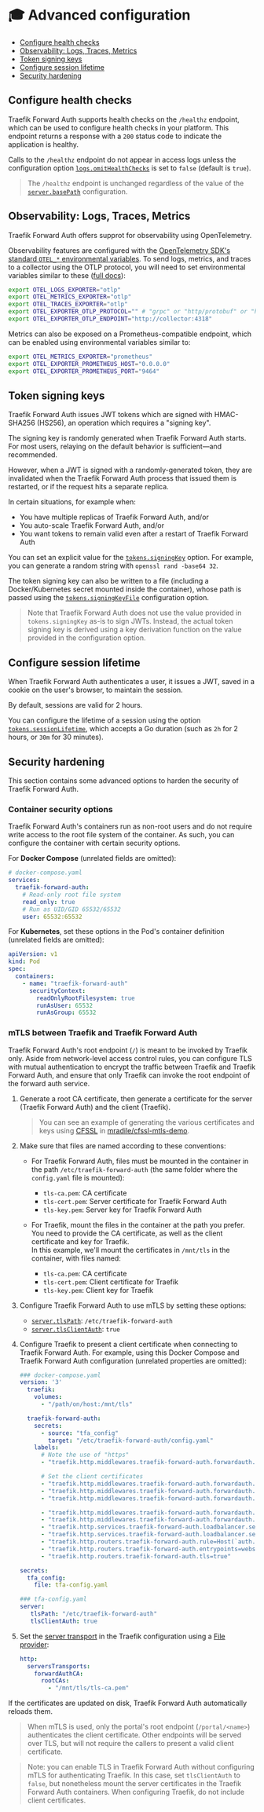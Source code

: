 # 🎓 Advanced configuration

- [Configure health checks](#configure-health-checks)
- [Observability: Logs, Traces, Metrics](#observability-logs-traces-metrics)
- [Token signing keys](#token-signing-keys)
- [Configure session lifetime](#configure-session-lifetime)
- [Security hardening](#security-hardening)

## Configure health checks

Traefik Forward Auth supports health checks on the `/healthz` endpoint, which can be used to configure health checks in your platform. This endpoint returns a response with a `200` status code to indicate the application is healthy.

Calls to the `/healthz` endpoint do not appear in access logs unless the configuration option [`logs.omitHealthChecks`](./03-all-configuration-options.md#config-opt-logs-omithealthchecks) is set to `false` (default is `true`).

> The `/healthz` endpoint is unchanged regardless of the value of the [`server.basePath`](./03-all-configuration-options.md#config-opt-server-basepath) configuration.

## Observability: Logs, Traces, Metrics

Traefik Forward Auth offers supprot for observability using OpenTelemetry.

Observability features are configured with the [OpenTelemetry SDK's standard `OTEL_*` environmental variables](https://opentelemetry.io/docs/specs/otel/configuration/sdk-environment-variables/). To send logs, metrics, and traces to a collector using the OTLP protocol, you will need to set environmental variables similar to these ([full docs](https://opentelemetry.io/docs/specs/otel/protocol/exporter/)):

```sh
export OTEL_LOGS_EXPORTER="otlp"
export OTEL_METRICS_EXPORTER="otlp"
export OTEL_TRACES_EXPORTER="otlp"
export OTEL_EXPORTER_OTLP_PROTOCOL="" # "grpc" or "http/protobuf" or "http/json"
export OTEL_EXPORTER_OTLP_ENDPOINT="http://collector:4318"
```

Metrics can also be exposed on a Prometheus-compatible endpoint, which can be enabled using environmental variables similar to:

```sh
export OTEL_METRICS_EXPORTER="prometheus"
export OTEL_EXPORTER_PROMETHEUS_HOST="0.0.0.0"
export OTEL_EXPORTER_PROMETHEUS_PORT="9464"
```

## Token signing keys

Traefik Forward Auth issues JWT tokens which are signed with HMAC-SHA256 (HS256), an operation which requires a "signing key".

The signing key is randomly generated when Traefik Forward Auth starts. For most users, relaying on the default behavior is sufficient—and recommended.

However, when a JWT is signed with a randomly-generated token, they are invalidated when the Traefik Forward Auth process that issued them is restarted, or if the request hits a separate replica.

In certain situations, for example when:

- You have multiple replicas of Traefik Forward Auth, and/or
- You auto-scale Traefik Forward Auth, and/or
- You want tokens to remain valid even after a restart of Traefik Forward Auth

You can set an explicit value for the [`tokens.signingKey`](./03-all-configuration-options.md#config-opt-tokens-signingkey) option. For example, you can generate a random string with `openssl rand -base64 32`.

The token signing key can also be written to a file (including a Docker/Kubernetes secret mounted inside the container), whose path is passed using the [`tokens.signingKeyFile`](./03-all-configuration-options.md#config-opt-tokens-signingkeyfile) configuration option.

> Note that Traefik Forward Auth does not use the value provided in `tokens.signingKey` as-is to sign JWTs. Instead, the actual token signing key is derived using a key derivation function on the value provided in the configuration option.

## Configure session lifetime

When Traefik Forward Auth authenticates a user, it issues a JWT, saved in a cookie on the user's browser, to maintain the session.

By default, sessions are valid for 2 hours.

You can configure the lifetime of a session using the option [`tokens.sessionLifetime`](./03-all-configuration-options.md#config-opt-tokens-sessionlifetime), which accepts a Go duration (such as `2h` for 2 hours, or `30m` for 30 minutes).

## Security hardening

This section contains some advanced options to harden the security of Traefik Forward Auth.

### Container security options

Traefik Forward Auth's containers run as non-root users and do not require write access to the root file system of the container. As such, you can configure the container with certain security options.

For **Docker Compose** (unrelated fields are omitted):

```yaml
# docker-compose.yaml
services:
  traefik-forward-auth:
    # Read-only root file system
    read_only: true
    # Run as UID/GID 65532/65532
    user: 65532:65532
```

For **Kubernetes**, set these options in the Pod's container definition (unrelated fields are omitted):

```yaml
apiVersion: v1
kind: Pod
spec:
  containers:
    - name: "traefik-forward-auth"
      securityContext:
        readOnlyRootFilesystem: true
        runAsUser: 65532
        runAsGroup: 65532
```

### mTLS between Traefik and Traefik Forward Auth

Traefik Forward Auth's root endpoint (`/`) is meant to be invoked by Traefik only. Aside from network-level access control rules, you can configure TLS with mutual authentication to encrypt the traffic between Traefik and Traefik Forward Auth, and ensure that only Traefik can invoke the root endpoint of the forward auth service.

1. Generate a root CA certificate, then generate a certificate for the server (Traefik Forward Auth) and the client (Traefik).

   > You can see an example of generating the various certificates and keys using [CFSSL](https://github.com/cloudflare/cfssl) in [mradile/cfssl-mtls-demo](https://github.com/mradile/cfssl-mtls-demo/).

2. Make sure that files are named according to these conventions:

   - For Traefik Forward Auth, files must be mounted in the container in the path `/etc/traefik-forward-auth` (the same folder where the `config.yaml` file is mounted):

     - `tls-ca.pem`: CA certificate
     - `tls-cert.pem`: Server certificate for Traefik Forward Auth
     - `tls-key.pem`: Server key for Traefik Forward Auth

   - For Traefik, mount the files in the container at the path you prefer. You need to provide the CA certificate, as well as the client certificate and key for Traefik.  
     In this example, we'll mount the certificates in `/mnt/tls` in the container, with files named:

     - `tls-ca.pem`: CA certificate
     - `tls-cert.pem`: Client certificate for Traefik
     - `tls-key.pem`: Client key for Traefik

3. Configure Traefik Forward Auth to use mTLS by setting these options:

   - [`server.tlsPath`](./03-all-configuration-options.md#config-opt-server-tlspath): `/etc/traefik-forward-auth`
   - [`server.tlsClientAuth`](./03-all-configuration-options.md#config-opt-server-tlsclientauth): `true`

4. Configure Traefik to present a client certificate when connecting to Traefik Forward Auth. For example, using this Docker Compose and Traefik Forward Auth configuration (unrelated properties are omitted):

   ```yaml
   ### docker-compose.yaml
   version: '3'
     traefik:
       volumes:
         - "/path/on/host:/mnt/tls"

     traefik-forward-auth:
       secrets:
         - source: "tfa_config"
           target: "/etc/traefik-forward-auth/config.yaml"
       labels:
         # Note the use of "https"
         - "traefik.http.middlewares.traefik-forward-auth.forwardauth.address=https://traefik-forward-auth:4181/portals/main"

         # Set the client certificates
         - "traefik.http.middlewares.traefik-forward-auth.forwardauth.tls.ca=/mnt/tls/tls-ca.pem"
         - "traefik.http.middlewares.traefik-forward-auth.forwardauth.tls.cert=/mnt/tls/tls-cert.pem"
         - "traefik.http.middlewares.traefik-forward-auth.forwardauth.tls.key=/mnt/tls/tls-key.pem"

         - "traefik.http.middlewares.traefik-forward-auth.forwardauth.authResponseHeaders=X-Forwarded-User,X-Authenticated-User"
         - "traefik.http.middlewares.traefik-forward-auth.forwardauth.trustForwardHeader=true"
         - "traefik.http.services.traefik-forward-auth.loadbalancer.server.port=4181"
         - "traefik.http.services.traefik-forward-auth.loadbalancer.serversTransport=forwardAuthCA@file"
         - "traefik.http.routers.traefik-forward-auth.rule=Host(`auth.example.com`)"
         - "traefik.http.routers.traefik-forward-auth.entrypoints=websecure"
         - "traefik.http.routers.traefik-forward-auth.tls=true"

   secrets:
     tfa_config:
       file: tfa-config.yaml

   ### tfa-config.yaml
   server:
      tlsPath: "/etc/traefik-forward-auth"
      tlsClientAuth: true
   ```

5. Set the [server transport](https://doc.traefik.io/traefik/routing/services/#serverstransport_1) in the Traefik configuration using a [File provider](https://doc.traefik.io/traefik/providers/file/):

   ```yaml
   http:
     serversTransports:
       forwardAuthCA:
         rootCAs:
           - "/mnt/tls/tls-ca.pem"
   ```

If the certificates are updated on disk, Traefik Forward Auth automatically reloads them.

> When mTLS is used, only the portal's root endpoint (`/portal/<name>`) authenticates the client certificate. Other endpoints will be served over TLS, but will not require the callers to present a valid client certificate.

> Note: you can enable TLS in Traefik Forward Auth without configuring mTLS for authenticating Traefik. In this case, set `tlsClientAuth` to `false`, but nonetheless mount the server certificates in the Traefik Forward Auth containers. When configuring Traefik, do not include client certificates.
